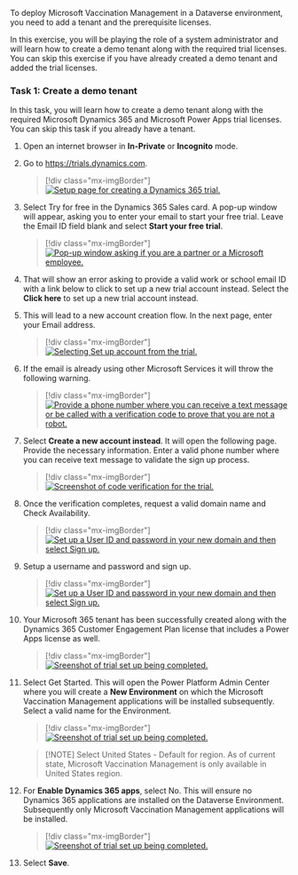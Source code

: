 To deploy Microsoft Vaccination Management in a Dataverse environment, you need to add a tenant and the prerequisite licenses.

In this exercise, you will be playing the role of a system administrator and will learn how to create a demo tenant along with the required trial licenses. You can skip this exercise if you have already created a demo tenant and added the trial licenses.

### Task 1: Create a demo tenant

In this task, you will learn how to create a demo tenant along with the required Microsoft Dynamics 365 and Microsoft Power Apps trial licenses. You can skip this task if you already have a tenant.

1.  Open an internet browser in **In-Private** or **Incognito** mode.

2.  Go to <https://trials.dynamics.com>.

    > [!div class="mx-imgBorder"]
    > [![Setup page for creating a Dynamics 365 trial.](../media/1-trial.png)](../media/1-trial.png)

3. Select Try for free in the Dynamics 365 Sales card.  A pop-up window will appear, asking you to enter your email to start your free trial. Leave the Email ID field blank and select **Start your free trial**. 

    > [!div class="mx-imgBorder"]
    > [![Pop-up window asking if you are a partner or a Microsoft employee.](../media/2-partner.png)](../media/2-partner.png)

4. That will show an error asking to provide a valid work or school email ID with a link below to click to set up a new trial account instead. Select the **Click here** to set up a new trial account instead.

5. This will lead to a new account creation flow. In the next page, enter your Email address.

    > [!div class="mx-imgBorder"]
    > [![Selecting Set up account from the trial.](../media/3-account.png)](../media/3-account.png)

6. If the email is already using other Microsoft Services it will throw the following warning.

    > [!div class="mx-imgBorder"]
    > [![Provide a phone number where you can receive a text message or be called with a verification code to prove that you are not a robot.](../media/4-contact.png)](../media/4-contact.png)

7. Select **Create a new account instead**. It will open the following page. Provide the necessary information. Enter a valid phone number where you can receive text message to validate the sign up process.  

    > [!div class="mx-imgBorder"]
    > [![Screenshot of code verification for the trial.](../media/5-code.png)](../media/5-code.png)

8. Once the verification completes, request a valid domain name and Check Availability.

    > [!div class="mx-imgBorder"]
    > [![Set up a User ID and password in your new domain and then select Sign up.](../media/6-identity.png)](../media/6-identity.png)

9. Setup a username and password and sign up.
    
    > [!div class="mx-imgBorder"]
    > [![Set up a User ID and password in your new domain and then select Sign up.](../media/7-plan.png)](../media/7-plan.png)

10. Your Microsoft 365 tenant has been successfully created along with the Dynamics 365 Customer Engagement Plan license that includes a Power Apps license as well.

    > [!div class="mx-imgBorder"]
    > [![Sreenshot of trial set up being completed.](../media/7-finalize-trial.png)](../media/7-finalize-trial.png)

11. Select Get Started. This will open the Power Platform Admin Center where you will create a **New Environment** on which the Microsoft Vaccination Management applications will be installed subsequently. Select a valid name for the Environment.  

    > [!div class="mx-imgBorder"]
    > [![Sreenshot of trial set up being completed.](../media/11-admin-center.png)](../media/11-admin-center.png)

    > [!NOTE] Select United States - Default for region. As of current state, Microsoft Vaccination Management is only available in United States region. 

12.	For **Enable Dynamics 365 apps**, select No. This will ensure no Dynamics 365 applications are installed on the Dataverse Environment. Subsequently only Microsoft Vaccination Management applications will be installed. 

    > [!div class="mx-imgBorder"]
    > [![Sreenshot of trial set up being completed.](../media/12-apps.png)](../media/12-apps.png)

13. Select **Save**.
